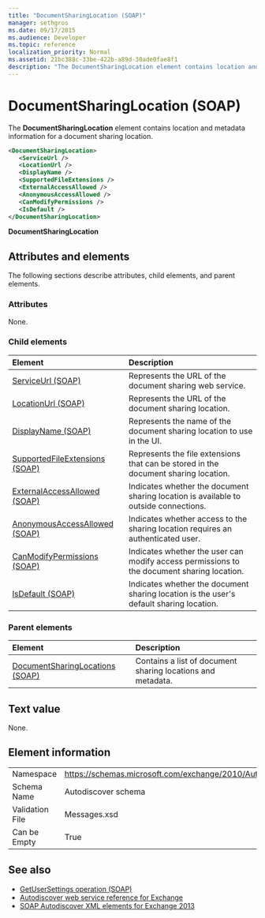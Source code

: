 ```yaml
---
title: "DocumentSharingLocation (SOAP)"
manager: sethgros
ms.date: 09/17/2015
ms.audience: Developer
ms.topic: reference
localization_priority: Normal
ms.assetid: 21bc388c-33be-422b-a89d-30ade0fae8f1
description: "The DocumentSharingLocation element contains location and metadata information for a document sharing location."
---
```


# DocumentSharingLocation (SOAP)

The **DocumentSharingLocation** element contains location and metadata information for a document sharing location. 
  
```XML
<DocumentSharingLocation>
   <ServiceUrl />
   <LocationUrl />
   <DisplayName />
   <SupportedFileExtensions />
   <ExternalAccessAllowed />
   <AnonymousAccessAllowed />
   <CanModifyPermissions />
   <IsDefault />
</DocumentSharingLocation>
```

 **DocumentSharingLocation**
## Attributes and elements

The following sections describe attributes, child elements, and parent elements.
  
### Attributes

None.
  
### Child elements

|**Element**|**Description**|
|:-----|:-----|
|[ServiceUrl (SOAP)](serviceurl-soap.md) <br/> |Represents the URL of the document sharing web service.  <br/> |
|[LocationUrl (SOAP)](locationurl-soap.md) <br/> |Represents the URL of the document sharing location.  <br/> |
|[DisplayName (SOAP)](displayname-soap.md) <br/> |Represents the name of the document sharing location to use in the UI.  <br/> |
|[SupportedFileExtensions (SOAP)](supportedfileextensions-soap.md) <br/> |Represents the file extensions that can be stored in the document sharing location.  <br/> |
|[ExternalAccessAllowed (SOAP)](externalaccessallowed-soap.md) <br/> |Indicates whether the document sharing location is available to outside connections.  <br/> |
|[AnonymousAccessAllowed (SOAP)](anonymousaccessallowed-soap.md) <br/> |Indicates whether access to the sharing location requires an authenticated user.  <br/> |
|[CanModifyPermissions (SOAP)](canmodifypermissions-soap.md) <br/> |Indicates whether the user can modify access permissions to the document sharing location.  <br/> |
|[IsDefault (SOAP)](isdefault-soap.md) <br/> |Indicates whether the document sharing location is the user's default sharing location.  <br/> |
   
### Parent elements

|**Element**|**Description**|
|:-----|:-----|
|[DocumentSharingLocations (SOAP)](documentsharinglocations-soap.md) <br/> |Contains a list of document sharing locations and metadata.  <br/> |
   
## Text value

None.
  
## Element information

|||
|:-----|:-----|
|Namespace  <br/> |https://schemas.microsoft.com/exchange/2010/Autodiscover  <br/> |
|Schema Name  <br/> |Autodiscover schema  <br/> |
|Validation File  <br/> |Messages.xsd  <br/> |
|Can be Empty  <br/> |True  <br/> |
   
## See also

- [GetUserSettings operation (SOAP)](getusersettings-operation-soap.md)
- [Autodiscover web service reference for Exchange](autodiscover-web-service-reference-for-exchange.md)
- [SOAP Autodiscover XML elements for Exchange 2013](soap-autodiscover-xml-elements-for-exchange-2013.md)

